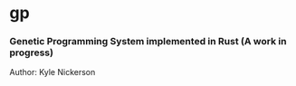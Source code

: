 # gp

### Genetic Programming System implemented in Rust (A work in progress)

Author: Kyle Nickerson
